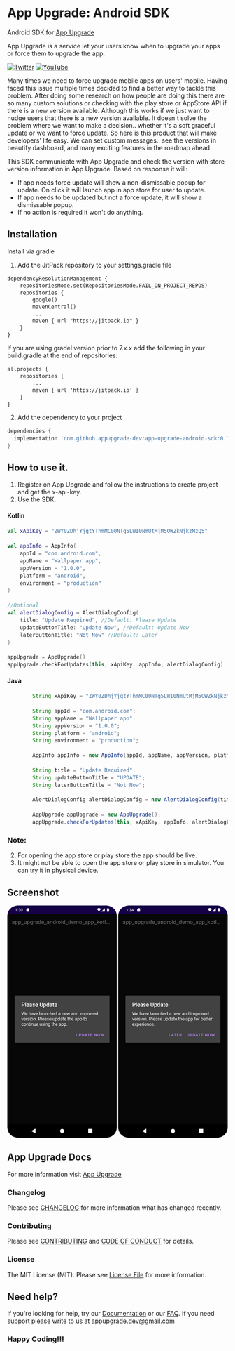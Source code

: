 # App Upgrade: Android SDK

Android SDK for [App Upgrade](https://appupgrade.dev)

App Upgrade is a service let your users know when to upgrade your apps or force them to upgrade the app.

[![Twitter](https://img.shields.io/twitter/follow/app_upgrade?style=social)](https://twitter.com/app_upgrade)
[![YouTube](https://img.shields.io/youtube/channel/subscribers/UC0ZVJPYHFVuMwEsro4VZKXw?style=social)](https://www.youtube.com/channel/UC0ZVJPYHFVuMwEsro4VZKXw)

Many times we need to force upgrade mobile apps on users' mobile. Having faced this issue multiple times decided to find a better way to tackle this problem. After doing some research on how people are doing this there are so many custom solutions or checking with the play store or AppStore API if there is a new version available. Although this works if we just want to nudge users that there is a new version available. It doesn't solve the problem where we want to make a decision.. whether it's a soft graceful update or we want to force update. So here is this product that will make developers' life easy. We can set custom messages.. see the versions in beautify dashboard, and many exciting features in the roadmap ahead.

This SDK communicate with App Upgrade and check the version with store version information in App Upgrade. Based on response it will:
- If app needs force update will show a non-dismissable popup for update. On click it will launch app in app store for user to update.
- If app needs to be updated but not a force update, it will show a dismissable popup.
- If no action is required it won't do anything.

## Installation
Install via gradle

1. Add the JitPack repository to your settings.gradle file
```
dependencyResolutionManagement {
    repositoriesMode.set(RepositoriesMode.FAIL_ON_PROJECT_REPOS)
    repositories {
        google()
        mavenCentral()
        ...
        maven { url "https://jitpack.io" }
    }
}
```
If you are using gradel version prior to 7.x.x add the following in your build.gradle at the end of repositories:
```
allprojects {
    repositories {
        ...
        maven { url 'https://jitpack.io' }
    }
}
```

2. Add the dependency to your project
```groovy
dependencies {
  implementation 'com.github.appupgrade-dev:app-upgrade-android-sdk:0.1.1'
}
```

## How to use it.
1. Register on App Upgrade and follow the instructions to create project and get the x-api-key.
2. Use the SDK.

#### Kotlin

```kotlin
val xApiKey = "ZWY0ZDhjYjgtYThmMC00NTg5LWI0NmUtMjM5OWZkNjkzMzQ5"

val appInfo = AppInfo(
    appId = "com.android.com",
    appName = "Wallpaper app",
    appVersion = "1.0.0",
    platform = "android",
    environment = "production"
)

//Optional
val alertDialogConfig = AlertDialogConfig(
    title: "Update Required", //Default: Please Update
    updateButtonTitle: "Update Now", //Default: Update Now
    laterButtonTitle: "Not Now" //Default: Later
)

appUpgrade = AppUpgrade()
appUpgrade.checkForUpdates(this, xApiKey, appInfo, alertDialogConfig)
```

#### Java
```java
        String xApiKey = "ZWY0ZDhjYjgtYThmMC00NTg5LWI0NmUtMjM5OWZkNjkzMzQ5";

        String appId = "com.android.com";
        String appName = "Wallpaper app";
        String appVersion = "1.0.0";
        String platform = "android";
        String environment = "production";

        AppInfo appInfo = new AppInfo(appId, appName, appVersion, platform, environment);

        String title = "Update Required";
        String updateButtonTitle = "UPDATE";
        String laterButtonTitle = "Not Now";

        AlertDialogConfig alertDialogConfig = new AlertDialogConfig(title, updateButtonTitle, laterButtonTitle);
        
        AppUpgrade appUpgrade = new AppUpgrade();
        appUpgrade.checkForUpdates(this, xApiKey, appInfo, alertDialogConfig);
```

### Note:
2. For opening the app store or play store the app should be live.
3. It might not be able to open the app store or play store in simulator. You can try it in physical device.


## Screenshot
 ![forceupgrade_android_kotlin](https://raw.githubusercontent.com/appupgrade-dev/app-upgrade-assets/main/images/forceupgrade_android_kotlin.png)

## App Upgrade Docs
For more information visit [App Upgrade](https://appupgrade.dev)

### Changelog

Please see [CHANGELOG](CHANGELOG.md) for more information what has changed recently.

### Contributing

Please see [CONTRIBUTING](CONTRIBUTING.md) and [CODE OF CONDUCT](CODE_OF_CONDUCT.md) for details.

### License

The MIT License (MIT). Please see [License File](LICENSE) for more information.

## Need help?

If you're looking for help, try our [Documentation](https://appupgrade.dev/docs/) or our [FAQ](https://appupgrade.dev/docs/app-upgrade-faq).
If you need support please write to us at appupgrade.dev@gmail.com

### Happy Coding!!!
